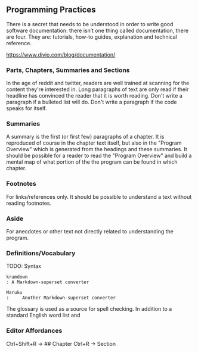 
## Programming Practices

There is a secret that needs to be understood in order to write good software documentation: there isn’t one thing called documentation, there are four.
They are: tutorials, how-to guides, explanation and technical reference.

https://www.divio.com/blog/documentation/

### Parts, Chapters, Summaries and Sections

In the age of reddit and twitter, readers are well trained at
scanning for the content they're interested in. Long paragraphs
of text are only read if their headline has convinced the reader
that it is worth reading. Don't write a paragraph if a bulleted
list will do. Don't write a paragraph if the code speaks for
itself.


### Summaries

A summary is the first (or first few) paragraphs of a chapter. It
is reproduced of course in the chapter text itself, but also in
the "Program Overview" which is generated from the headings and
these summaries. It should be possible for a reader to read the
"Program Overview" and build a mental map of what portion of the
the program can be found in which chapter.


### Footnotes

For links/references only. It should be possible to understand
a text without reading footnotes.


### Aside

For anecdotes or other text not directly related to understanding
the program.



### Definitions/Vocabulary

TODO: Syntax

    kramdown
    : A Markdown-superset converter

    Maruku
    :     Another Markdown-superset converter

The glossary is used as a source for spell checking. In addition
to a standard English word list and


### Editor Affordances

Ctrl+Shift+R -> ## Chapter
Ctrl+R -> Section
